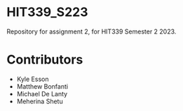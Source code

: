 # HIT339_S223
Repository for assignment 2, for HIT339 Semester 2 2023.

# Contributors

- Kyle Esson
- Matthew Bonfanti
- Michael De Lanty
- Meherina Shetu